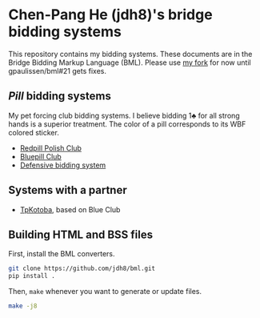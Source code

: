 Chen-Pang He (jdh8)'s bridge bidding systems
============================================
This repository contains my bidding systems.  These documents are in the Bridge
Bidding Markup Language (BML).  Please use [my fork][fork] for now until
gpaulissen/bml#21 gets fixes.

[fork]: https://github.com/jdh8/bml

*Pill* bidding systems
----------------------
My pet forcing club bidding systems.  I believe bidding 1♣ for all strong hands
is a superior treatment.  The color of a pill corresponds to its WBF colored
sticker.

- [Redpill Polish Club](https://jdh8.github.io/bridge-systems/redpill.htm)
- [Bluepill Club](https://jdh8.github.io/bridge-systems/bluepill.htm)
- [Defensive bidding system](https://jdh8.github.io/bridge-systems/defense.htm)

Systems with a partner
----------------------
- [TpKotoba](https://jdh8.github.io/bridge-systems/TpKotoba.htm), based on Blue Club

Building HTML and BSS files
---------------------------

First, install the BML converters.

```sh
git clone https://github.com/jdh8/bml.git
pip install .
```

Then, `make` whenever you want to generate or update files.

```sh
make -j8
```
